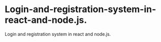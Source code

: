 # Login-and-registration-system-in-react-and-node.js.
Login and registration system in react and node.js.
